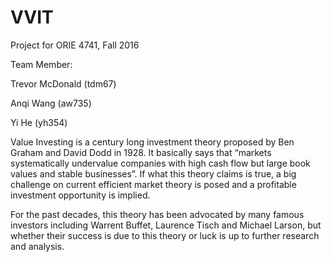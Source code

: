 # VVIT
Project for ORIE 4741, Fall 2016

Team Member:

Trevor McDonald (tdm67)

Anqi Wang (aw735)

Yi He (yh354)

  Value Investing is a century long investment theory proposed by Ben Graham and David Dodd
in 1928. It basically says that “markets systematically undervalue companies with high cash flow
but large book values and stable businesses”. If what this theory claims is true, a big challenge on
current efficient market theory is posed and a profitable investment opportunity is implied.

  For the past decades, this theory has been advocated by many famous investors including
Warrent Buffet, Laurence Tisch and Michael Larson, but whether their success is due to this
theory or luck is up to further research and analysis.
